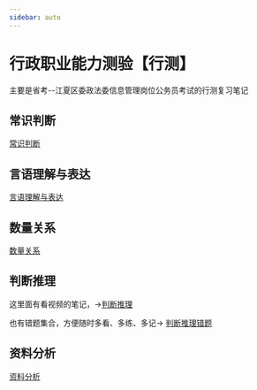 ```yaml
---
sidebar: auto
---
```


# 行政职业能力测验【行测】

主要是省考--江夏区委政法委信息管理岗位公务员考试的行测复习笔记

## 常识判断
[常识判断](/examinationStudy/measurementTest/commonSense/ "常识")

## 言语理解与表达
[言语理解与表达](/examinationStudy/measurementTest/languageExpression/ "言语")

## 数量关系
[数量关系](/examinationStudy/measurementTest/mathRelationship/ "数量")

## 判断推理

这里面有看视频的笔记，→[判断推理](/examinationStudy/measurementTest/reasoningJudge/ "判断推理")

也有错题集合，方便随时多看、多练、多记→ [判断推理错题](/examinationStudy/measurementTest/reasoningJudge/个人判断推理错题集/图形推理.html "判断推理错题")

## 资料分析
[资料分析](/examinationStudy/measurementTest/dataAnalysis/ "资料分析")